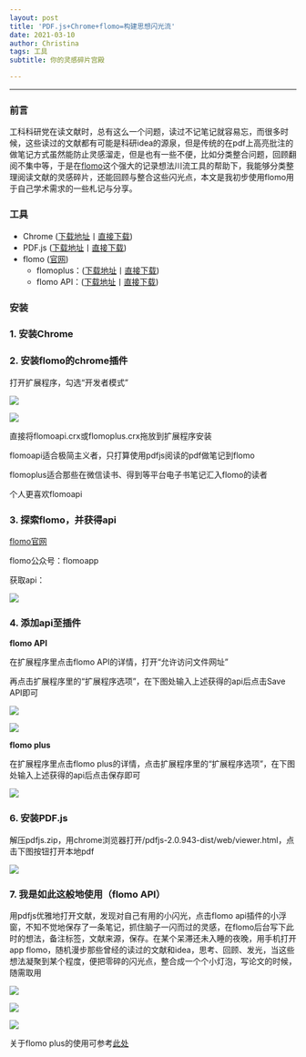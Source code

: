 ```yaml
---
layout: post
title: 'PDF.js+Chrome+flomo=构建思想闪光流'
date: 2021-03-10
author: Christina
tags: 工具
subtitle: 你的灵感碎片宫殿

---
```



---
### **前言**

工科科研党在读文献时，总有这么一个问题，读过不记笔记就容易忘，而很多时候，这些读过的文献都有可能是科研idea的源泉，但是传统的在pdf上高亮批注的做笔记方式虽然能防止灵感溜走，但是也有一些不便，比如分类整合问题，回顾翻阅不集中等，于是在[flomo](https://flomoapp.com)这个强大的记录想法川流工具的帮助下，我能够分类整理阅读文献的灵感碎片，还能回顾与整合这些闪光点，本文是我初步使用flomo用于自己学术需求的一些札记与分享。

### **工具**

* Chrome ([下载地址](https://www.google.com/chrome/)丨[直接下载](https://github.com/ChristinaHyh/ICE-9/releases/download/1.0/chrome.exe))
* PDF.js ([下载地址](https://mozilla.github.io/pdf.js/)丨[直接下载](https://github.com/ChristinaHyh/ICE-9/releases/download/1.0/pdfjs.zip))
* flomo ([官网](https://flomoapp.com/))
  * flomoplus：([下载地址](https://chrome.google.com/webstore/detail/flomoplus/kcijjmomofpdcpeiagibojhjifhegepj)丨[直接下载](https://github.com/ChristinaHyh/ICE-9/releases/download/flomo/flomoplus.crx))
  * flomo API：([下载地址](https://chrome.google.com/webstore/detail/flomo-api/bliaamgfpeogldcelkmkegfofapaocfn)丨[直接下载](https://github.com/ChristinaHyh/ICE-9/releases/download/flomo/flomoapi.crx))

### **安装**

### 1. 安装Chrome

### 2. 安装flomo的chrome插件

打开扩展程序，勾选“开发者模式”
      
![](/assets/img/a.png)

![](/assets/img/b.png)
      
直接将flomoapi.crx或flomoplus.crx拖放到扩展程序安装

flomoapi适合极简主义者，只打算使用pdfjs阅读的pdf做笔记到flomo

flomoplus适合那些在微信读书、得到等平台电子书笔记汇入flomo的读者

个人更喜欢flomoapi

### 3.  探索flomo，并获得api

[flomo官网](https://flomoapp.com/)

flomo公众号：flomoapp

获取api：

![](/assets/img/flomoapi.png)

### 4. 添加api至插件

**flomo API**

在扩展程序里点击flomo API的详情，打开“允许访问文件网址”
      
再点击扩展程序里的“扩展程序选项”，在下图处输入上述获得的api后点击Save API即可
      
![](/assets/img/f.png)

![](/assets/img/flomoapi-saveapi.png)

**flomo plus**

在扩展程序里点击flomo plus的详情，点击扩展程序里的“扩展程序选项”，在下图处输入上述获得的api后点击保存即可
      
![](/assets/img/flomoplus-saveapi.png)        

### 6.  安装PDF.js

解压pdfjs.zip，用chrome浏览器打开/pdfjs-2.0.943-dist/web/viewer.html，点击下图按钮打开本地pdf

![](/assets/img/j.png)

### 7. 我是如此这般地使用（flomo API）

用pdfjs优雅地打开文献，发现对自己有用的小闪光，点击flomo api插件的小浮窗，不知不觉地保存了一条笔记，抓住脑子一闪而过的灵感，在flomo后台写下此时的想法，备注标签，文献来源，保存。在某个呆滞还未入睡的夜晚，用手机打开app flomo，随机漫步那些曾经的读过的文献和idea，思考、回顾、发光，当这些想法凝聚到某个程度，便把零碎的闪光点，整合成一个个小灯泡，写论文的时候，随需取用

![](/assets/img/flomoapi-1.png)

![](/assets/img/flomoapi-2.png)

![](/assets/img/flomoapi-3.png)

关于flomo plus的使用可参考[此处](![](https://mp.weixin.qq.com/s/UXcvwsD_vjhUwUxAz9HDxA))
